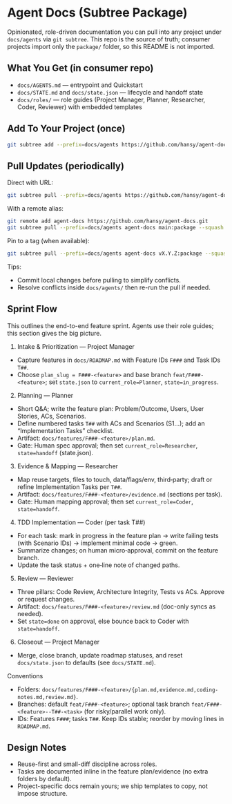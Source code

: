# Agent Docs (Subtree Package)

Opinionated, role-driven documentation you can pull into any project under `docs/agents` via `git subtree`. This repo is the source of truth; consumer projects import only the `package/` folder, so this README is not imported.

## What You Get (in consumer repo)

- `docs/AGENTS.md` — entrypoint and Quickstart
- `docs/STATE.md` and `docs/state.json` — lifecycle and handoff state
- `docs/roles/` — role guides (Project Manager, Planner, Researcher, Coder, Reviewer) with embedded templates

## Add To Your Project (once)

```bash
git subtree add --prefix=docs/agents https://github.com/hansy/agent-docs.git main:package --squash
```

## Pull Updates (periodically)

Direct with URL:

```bash
git subtree pull --prefix=docs/agents https://github.com/hansy/agent-docs.git main:package --squash
```

With a remote alias:

```bash
git remote add agent-docs https://github.com/hansy/agent-docs.git
git subtree pull --prefix=docs/agents agent-docs main:package --squash
```

Pin to a tag (when available):

```bash
git subtree pull --prefix=docs/agents agent-docs vX.Y.Z:package --squash
```

Tips:

- Commit local changes before pulling to simplify conflicts.
- Resolve conflicts inside `docs/agents/` then re-run the pull if needed.

## Sprint Flow

This outlines the end-to-end feature sprint. Agents use their role guides; this section gives the big picture.

1. Intake & Prioritization — Project Manager

- Capture features in `docs/ROADMAP.md` with Feature IDs `F###` and Task IDs `T##`.
- Choose `plan_slug = F###-<feature>` and base branch `feat/F###-<feature>`; set `state.json` to `current_role=Planner`, `state=in_progress`.

2. Planning — Planner

- Short Q&A; write the feature plan: Problem/Outcome, Users, User Stories, ACs, Scenarios.
- Define numbered tasks `T##` with ACs and Scenarios (S1…); add an “Implementation Tasks” checklist.
- Artifact: `docs/features/F###-<feature>/plan.md`.
- Gate: Human spec approval; then set `current_role=Researcher`, `state=handoff` (state.json).

3. Evidence & Mapping — Researcher

- Map reuse targets, files to touch, data/flags/env, third‑party; draft or refine Implementation Tasks per `T##`.
- Artifact: `docs/features/F###-<feature>/evidence.md` (sections per task).
- Gate: Human mapping approval; then set `current_role=Coder`, `state=handoff`.

4. TDD Implementation — Coder (per task T##)

- For each task: mark in progress in the feature plan → write failing tests (with Scenario IDs) → implement minimal code → green.
- Summarize changes; on human micro‑approval, commit on the feature branch.
- Update the task status + one‑line note of changed paths.

5. Review — Reviewer

- Three pillars: Code Review, Architecture Integrity, Tests vs ACs. Approve or request changes.
- Artifact: `docs/features/F###-<feature>/review.md` (doc-only syncs as needed).
- Set `state=done` on approval, else bounce back to Coder with `state=handoff`.

6. Closeout — Project Manager

- Merge, close branch, update roadmap statuses, and reset `docs/state.json` to defaults (see `docs/STATE.md`).

Conventions

- Folders: `docs/features/F###-<feature>/{plan.md,evidence.md,coding-notes.md,review.md}`.
- Branches: default `feat/F###-<feature>`; optional task branch `feat/F###-<feature>--T##-<task>` (for risky/parallel work only).
- IDs: Features `F###`; tasks `T##`. Keep IDs stable; reorder by moving lines in `ROADMAP.md`.

## Design Notes

- Reuse-first and small-diff discipline across roles.
- Tasks are documented inline in the feature plan/evidence (no extra folders by default).
- Project-specific docs remain yours; we ship templates to copy, not impose structure.
